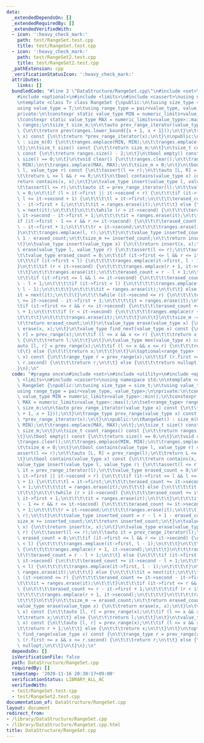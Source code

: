 ```yaml
---
data:
  _extendedDependsOn: []
  _extendedRequiredBy: []
  _extendedVerifiedWith:
  - icon: ':heavy_check_mark:'
    path: test/RangeSet.test.cpp
    title: test/RangeSet.test.cpp
  - icon: ':heavy_check_mark:'
    path: test/RangeSet2.test.cpp
    title: test/RangeSet2.test.cpp
  _pathExtension: cpp
  _verificationStatusIcon: ':heavy_check_mark:'
  attributes:
    links: []
  bundledCode: "#line 2 \"DataStructure/RangeSet.cpp\"\n#include <set>\n#include <utility>\n\
    #include <optional>\n#include <limits>\n#include <cassert>\nusing namespace std;\n\
    \ntemplate <class T> class RangeSet {\npublic:\n\tusing size_type = size_t;\n\t\
    using value_type = T;\n\tusing range_type = pair<value_type, value_type>;\n\n\
    private:\n\tconstexpr static value_type MIN = numeric_limits<value_type>::min();\n\
    \tconstexpr static value_type MAX = numeric_limits<value_type>::max();\n\tset<range_type>\
    \ ranges;\n\tsize_t size_m;\n\n\tauto prev_range_iterator(value_type x) const\
    \ {\n\t\treturn prev(ranges.lower_bound({x + 1, x + 1}));\n\t}\n\trange_type prev_range(value_type\
    \ x) const {\n\t\treturn *prev_range_iterator(x);\n\t}\n\npublic:\n\tRangeSet()\
    \ : size_m(0) {\n\t\tranges.emplace(MIN, MIN);\n\t\tranges.emplace(MAX, MAX);\n\
    \t};\n\tsize_t size() const {\n\t\treturn size_m;\n\t}\n\tsize_t count_ranges()\
    \ const {\n\t\treturn ranges.size() - 2;\n\t}\n\tbool empty() const {\n\t\treturn\
    \ size() == 0;\n\t}\n\tvoid clear() {\n\t\tranges.clear();\n\t\tranges.emplace(MIN,\
    \ MIN);\n\t\tranges.smplace(MAX, MAX);\n\t\tsize_m = 0;\n\t}\n\tbool contains(value_type\
    \ l, value_type r) const {\n\t\tassert(l <= r);\n\t\tauto [L, R] = prev_range(l);\n\
    \t\treturn L <= l && r <= R;\n\t}\n\tbool contains(value_type x) const {\n\t\t\
    return contains(x, x);\n\t}\n\tvalue_type insert(value_type l, value_type r) {\n\
    \t\tassert(l <= r);\n\t\tauto it = prev_range_iterator(l);\n\t\tvalue_type erased_count\
    \ = 0;\n\t\tif (l < it->first || it->second < r) {\n\t\t\tif (it->first <= l &&\
    \ l <= it->second + 1) {\n\t\t\t\tl = it->first;\n\t\t\t\terased_count += it->second\
    \ - it->first + 1;\n\t\t\t\tit = ranges.erase(it);\n\t\t\t} else {\n\t\t\t\tit\
    \ = next(it);\n\t\t\t}\n\t\t\twhile (r > it->second) {\n\t\t\t\terased_count +=\
    \ it->second - it->first + 1;\n\t\t\t\tit = ranges.erase(it);\n\t\t\t}\n\t\t\t\
    if (it->first - 1 <= r && r <= it->second) {\n\t\t\t\terased_count += it->second\
    \ - it->first + 1;\n\t\t\t\tr = it->second;\n\t\t\t\tranges.erase(it);\n\t\t\t\
    }\n\t\t\tranges.emplace(l, r);\n\t\t}\n\t\tvalue_type inserted_count = r - l +\
    \ 1 - erased_count;\n\t\tsize_m += inserted_count;\n\t\treturn inserted_count;\n\
    \t}\n\tvalue_type insert(value_type x) {\n\t\treturn insert(x, x);\n\t}\n\tvalue_type\
    \ erase(value_type l, value_type r) {\n\t\tassert(l <= r);\n\t\tauto it = prev_range_iterator(l);\n\
    \t\tvalue_type erased_count = 0;\n\t\tif (it->first <= l && r <= it->second) {\n\
    \t\t\tif (it->first < l) {\n\t\t\t\tranges.emplace(it->first, l - 1);\n\t\t\t\
    }\n\t\t\tif (r < it->second) {\n\t\t\t\tranges.emplace(r + 1, it->second);\n\t\
    \t\t}\n\t\t\tranges.erase(it);\n\t\t\terased_count = r - l + 1;\n\t\t} else {\n\
    \t\t\tif (it->first <= l && l <= it->second) {\n\t\t\t\terased_count += it->second\
    \ - l + 1;\n\t\t\t\tif (it->first < l) {\n\t\t\t\t\tranges.emplace(it->first,\
    \ l - 1);\n\t\t\t\t}\n\t\t\t\tit = ranges.erase(it);\n\t\t\t} else {\n\t\t\t\t\
    it = next(it);\n\t\t\t}\n\t\t\twhile (it->second <= r) {\n\t\t\t\terased_count\
    \ += it->second - it->first + 1;\n\t\t\t\tit = ranges.erase(it);\n\t\t\t}\n\t\t\
    \tif (it->first <= r && r <= it->second) {\n\t\t\t\terased_count += r - it->first\
    \ + 1;\n\t\t\t\tif (r < it->second) {\n\t\t\t\t\tranges.emplace(r + 1, it->second);\n\
    \t\t\t\t}\n\t\t\t\tranges.erase(it);\n\t\t\t}\n\t\t}\n\t\tsize_m -= erased_count;\n\
    \t\treturn erased_count;\n\t}\n\tvalue_type erase(value_type x) {\n\t\treturn\
    \ erase(x, x);\n\t}\n\tvalue_type find_next(value_type x) const {\n\t\tauto [l,\
    \ r] = prev_range(x);\n\t\tif (l <= x && x <= r) {\n\t\t\treturn x;\n\t\t} else\
    \ {\n\t\t\treturn l;\n\t\t}\n\t}\n\tvalue_type mex(value_type x) const {\n\t\t\
    auto [l, r] = prev_range(x);\n\t\tif (l <= x && x <= r) {\n\t\t\treturn r + 1;\n\
    \t\t} else {\n\t\t\treturn x;\n\t\t}\n\t}\n\toptional<range_type> find_range(value_type\
    \ x) const {\n\t\trange_type r = prev_range(x);\n\t\tif (r.first <= x && x <=\
    \ r.second) {\n\t\t\treturn r;\n\t\t} else {\n\t\t\treturn nullopt;\n\t\t}\n\t\
    }\n};\n"
  code: "#pragma once\n#include <set>\n#include <utility>\n#include <optional>\n#include\
    \ <limits>\n#include <cassert>\nusing namespace std;\n\ntemplate <class T> class\
    \ RangeSet {\npublic:\n\tusing size_type = size_t;\n\tusing value_type = T;\n\t\
    using range_type = pair<value_type, value_type>;\n\nprivate:\n\tconstexpr static\
    \ value_type MIN = numeric_limits<value_type>::min();\n\tconstexpr static value_type\
    \ MAX = numeric_limits<value_type>::max();\n\tset<range_type> ranges;\n\tsize_t\
    \ size_m;\n\n\tauto prev_range_iterator(value_type x) const {\n\t\treturn prev(ranges.lower_bound({x\
    \ + 1, x + 1}));\n\t}\n\trange_type prev_range(value_type x) const {\n\t\treturn\
    \ *prev_range_iterator(x);\n\t}\n\npublic:\n\tRangeSet() : size_m(0) {\n\t\tranges.emplace(MIN,\
    \ MIN);\n\t\tranges.emplace(MAX, MAX);\n\t};\n\tsize_t size() const {\n\t\treturn\
    \ size_m;\n\t}\n\tsize_t count_ranges() const {\n\t\treturn ranges.size() - 2;\n\
    \t}\n\tbool empty() const {\n\t\treturn size() == 0;\n\t}\n\tvoid clear() {\n\t\
    \tranges.clear();\n\t\tranges.emplace(MIN, MIN);\n\t\tranges.smplace(MAX, MAX);\n\
    \t\tsize_m = 0;\n\t}\n\tbool contains(value_type l, value_type r) const {\n\t\t\
    assert(l <= r);\n\t\tauto [L, R] = prev_range(l);\n\t\treturn L <= l && r <= R;\n\
    \t}\n\tbool contains(value_type x) const {\n\t\treturn contains(x, x);\n\t}\n\t\
    value_type insert(value_type l, value_type r) {\n\t\tassert(l <= r);\n\t\tauto\
    \ it = prev_range_iterator(l);\n\t\tvalue_type erased_count = 0;\n\t\tif (l <\
    \ it->first || it->second < r) {\n\t\t\tif (it->first <= l && l <= it->second\
    \ + 1) {\n\t\t\t\tl = it->first;\n\t\t\t\terased_count += it->second - it->first\
    \ + 1;\n\t\t\t\tit = ranges.erase(it);\n\t\t\t} else {\n\t\t\t\tit = next(it);\n\
    \t\t\t}\n\t\t\twhile (r > it->second) {\n\t\t\t\terased_count += it->second -\
    \ it->first + 1;\n\t\t\t\tit = ranges.erase(it);\n\t\t\t}\n\t\t\tif (it->first\
    \ - 1 <= r && r <= it->second) {\n\t\t\t\terased_count += it->second - it->first\
    \ + 1;\n\t\t\t\tr = it->second;\n\t\t\t\tranges.erase(it);\n\t\t\t}\n\t\t\tranges.emplace(l,\
    \ r);\n\t\t}\n\t\tvalue_type inserted_count = r - l + 1 - erased_count;\n\t\t\
    size_m += inserted_count;\n\t\treturn inserted_count;\n\t}\n\tvalue_type insert(value_type\
    \ x) {\n\t\treturn insert(x, x);\n\t}\n\tvalue_type erase(value_type l, value_type\
    \ r) {\n\t\tassert(l <= r);\n\t\tauto it = prev_range_iterator(l);\n\t\tvalue_type\
    \ erased_count = 0;\n\t\tif (it->first <= l && r <= it->second) {\n\t\t\tif (it->first\
    \ < l) {\n\t\t\t\tranges.emplace(it->first, l - 1);\n\t\t\t}\n\t\t\tif (r < it->second)\
    \ {\n\t\t\t\tranges.emplace(r + 1, it->second);\n\t\t\t}\n\t\t\tranges.erase(it);\n\
    \t\t\terased_count = r - l + 1;\n\t\t} else {\n\t\t\tif (it->first <= l && l <=\
    \ it->second) {\n\t\t\t\terased_count += it->second - l + 1;\n\t\t\t\tif (it->first\
    \ < l) {\n\t\t\t\t\tranges.emplace(it->first, l - 1);\n\t\t\t\t}\n\t\t\t\tit =\
    \ ranges.erase(it);\n\t\t\t} else {\n\t\t\t\tit = next(it);\n\t\t\t}\n\t\t\twhile\
    \ (it->second <= r) {\n\t\t\t\terased_count += it->second - it->first + 1;\n\t\
    \t\t\tit = ranges.erase(it);\n\t\t\t}\n\t\t\tif (it->first <= r && r <= it->second)\
    \ {\n\t\t\t\terased_count += r - it->first + 1;\n\t\t\t\tif (r < it->second) {\n\
    \t\t\t\t\tranges.emplace(r + 1, it->second);\n\t\t\t\t}\n\t\t\t\tranges.erase(it);\n\
    \t\t\t}\n\t\t}\n\t\tsize_m -= erased_count;\n\t\treturn erased_count;\n\t}\n\t\
    value_type erase(value_type x) {\n\t\treturn erase(x, x);\n\t}\n\tvalue_type find_next(value_type\
    \ x) const {\n\t\tauto [l, r] = prev_range(x);\n\t\tif (l <= x && x <= r) {\n\t\
    \t\treturn x;\n\t\t} else {\n\t\t\treturn l;\n\t\t}\n\t}\n\tvalue_type mex(value_type\
    \ x) const {\n\t\tauto [l, r] = prev_range(x);\n\t\tif (l <= x && x <= r) {\n\t\
    \t\treturn r + 1;\n\t\t} else {\n\t\t\treturn x;\n\t\t}\n\t}\n\toptional<range_type>\
    \ find_range(value_type x) const {\n\t\trange_type r = prev_range(x);\n\t\tif\
    \ (r.first <= x && x <= r.second) {\n\t\t\treturn r;\n\t\t} else {\n\t\t\treturn\
    \ nullopt;\n\t\t}\n\t}\n};\n"
  dependsOn: []
  isVerificationFile: false
  path: DataStructure/RangeSet.cpp
  requiredBy: []
  timestamp: '2020-11-16 20:30:17+09:00'
  verificationStatus: LIBRARY_ALL_AC
  verifiedWith:
  - test/RangeSet.test.cpp
  - test/RangeSet2.test.cpp
documentation_of: DataStructure/RangeSet.cpp
layout: document
redirect_from:
- /library/DataStructure/RangeSet.cpp
- /library/DataStructure/RangeSet.cpp.html
title: DataStructure/RangeSet.cpp
---
```

